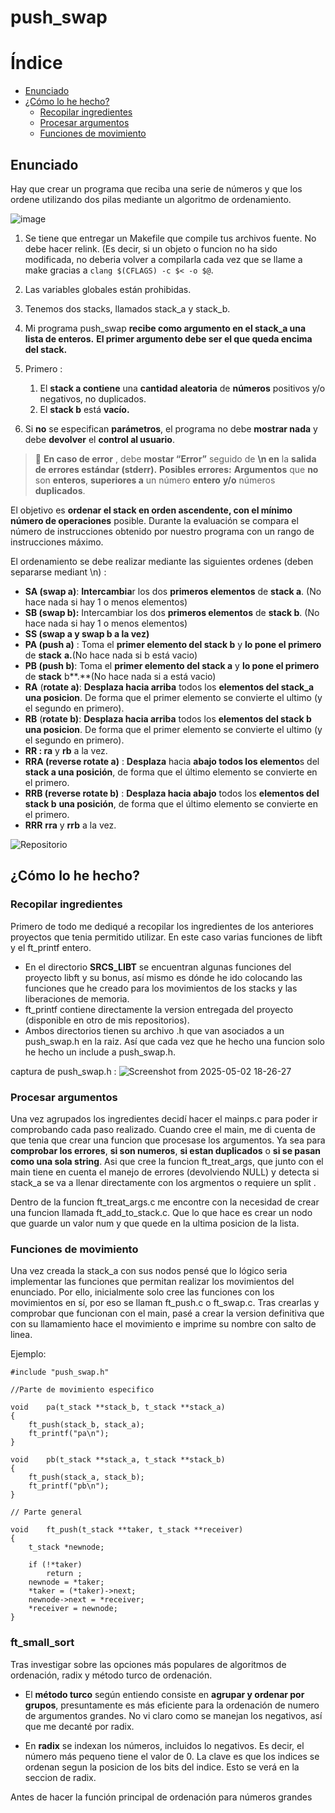 # push_swap

# Índice
- [Enunciado](#Enunciado)
- [¿Cómo lo he hecho?](#¿Cómo-lo-he-hecho?)
  - [Recopilar ingredientes](#Recopilar-ingredientes)
  - [Procesar argumentos](#Procesar-argumentos)
  - [Funciones de movimiento](#Funciones-de-movimiento)

## Enunciado

Hay que crear un programa que reciba una serie de números y que los ordene utilizando dos pilas mediante un algoritmo de ordenamiento.

![image](https://github.com/user-attachments/assets/c67b8367-03e5-427d-9d97-9772925da724)

1. Se tiene que entregar un Makefile que compile tus archivos fuente. No debe hacer relink. (Es decir, si un objeto o funcion no ha sido modificada, no deberia volver a compilarla cada vez que se llame a make  gracias a `clang $(CFLAGS) -c $< -o $@`.
2. Las variables globales están prohibidas.
3. Tenemos dos stacks, llamados stack_a y stack_b.
4. Mi programa push_swap  **recibe como argumento en el stack_a una lista de enteros.** **El primer argumento debe ser el que queda encima del stack.**
5. Primero :
    1. El **stack a contiene** una **cantidad aleatoria** de **números** positivos y/o negativos, no duplicados.
    2. El **stack b** está **vacío.**

6.  Si **no** se especifican **parámetros**, el programa no debe **mostrar nada** y debe **devolver** el **control al usuario**.
<aside>


> 🚨 **En caso de error** , debe **mostar “Error”** seguido de **\n en** la **salida de errores estándar (stderr).** **Posibles errores:** **Argumentos** que **no** son **enteros**, **superiores a** un número **entero** **y/o** números **duplicados**.

</aside>

El objetivo es **ordenar el stack en orden ascendente, con el mínimo número de operaciones** posible. Durante la evaluación se compara el número de instrucciones obtenido por nuestro programa con un rango de instrucciones máximo.

El ordenamiento se debe realizar mediante las siguientes ordenes (deben separarse mediant \n) :
- **SA (swap a)**: **Intercambia**r los dos **primeros elementos** de **stack a**. (No hace nada si hay 1 o menos elementos)
- **SB (swap b):** Intercambiar los dos **primeros elementos** de **stack b**. (No hace nada si hay 1 o menos elementos)
- **SS (swap a y swap b a la vez)**
- **PA (push a)** : Toma el **primer elemento del stack b** y **lo pone el primero** de **stack** **a.**(No hace nada si b está vacio)
- **PB (push b)**:  Toma el **primer elemento del stack a** y **lo pone el primero** de **stack** b**.**(No hace nada si a está vacio)
- **RA** (**rotate a)**: **Desplaza hacia arriba** todos los **elementos del stack_a una posicion**. De forma que el primer elemento se convierte el ultimo (y el segundo en primero).
- **RB** (**rotate b)**: **Desplaza hacia arriba** todos los **elementos del stack b** **una posicion**. De forma que el primer elemento se convierte el ultimo (y el segundo en primero).
- **RR : ra** y **rb** a la vez.
- **RRA (reverse rotate a)** : **Desplaza** hacia **abajo todos los elemento**s del **stack a una posición**, de forma que el último elemento se convierte en el primero.
- **RRB (reverse rotate b)** : **Desplaza hacia abajo** todos los **elementos del stack b** **una posición**, de forma que el último elemento se convierte en el primero.
- **RRR**  **rra** y **rrb** a la vez.

![Repositorio](https://github.com/user-attachments/assets/d31722f5-f1f7-4ac5-990d-c4a6e07b0d18)





## ¿Cómo lo he hecho?

### Recopilar ingredientes

Primero de todo me dediqué a recopilar los ingredientes de los anteriores proyectos que tenia permitido utilizar. En este caso varias funciones de libft y el ft_printf entero. 

- En el directorio **SRCS_LIBT** se encuentran algunas funciones del proyecto libft y su bonus, así mismo es dónde he ido colocando las funciones que he creado para los movimientos de los stacks y las liberaciones de memoria.
- ft_printf contiene directamente la version entregada del proyecto (disponible en otro de mis repositorios).
- Ambos directorios tienen su archivo .h que van asociados a un push_swap.h en la raiz. Así que cada vez que he hecho una funcion solo he hecho un include a push_swap.h.

captura de push_swap.h :
![Screenshot from 2025-05-02 18-26-27](https://github.com/user-attachments/assets/d27f8b31-395d-4a36-a6e4-429fd3ff357e)

### Procesar argumentos

Una vez agrupados los ingredientes decidí hacer el mainps.c para poder ir comprobando cada paso realizado. Cuando cree el main, me di cuenta de que tenia que crear una funcion que procesase los argumentos. Ya sea para **comprobar los errores**, **si son numeros**, **si estan duplicados** o **si se pasan como una sola string**. Asi que cree la funcion ft_treat_args, que junto con el main tiene en cuenta el manejo de errores (devolviendo NULL) y detecta si stack_a se va a llenar directamente con los argmentos o requiere un split .

Dentro de la funcion ft_treat_args.c me encontre con la necesidad de crear una funcion llamada ft_add_to_stack.c. Que lo que hace es crear un nodo que guarde un valor num y que quede en la ultima posicion de la lista.

### Funciones de movimiento

Una vez creada la stack_a con sus nodos pensé que lo lógico seria implementar las funciones que permitan realizar los movimientos del enunciado. Por ello, inicialmente solo cree las funciones con los movimientos en sí, por eso se llaman ft_push.c o ft_swap.c. Tras crearlas y comprobar que funcionan con el main, pasé a crear la version definitiva que con su llamamiento hace el movimiento e imprime su nombre con salto de linea.

Ejemplo:
```
#include "push_swap.h"

//Parte de movimiento especifico

void	pa(t_stack **stack_b, t_stack **stack_a)
{
	ft_push(stack_b, stack_a);
	ft_printf("pa\n");
}

void	pb(t_stack **stack_a, t_stack **stack_b)
{
	ft_push(stack_a, stack_b);
	ft_printf("pb\n");
}

// Parte general

void	ft_push(t_stack **taker, t_stack **receiver)
{
	t_stack	*newnode;

	if (!*taker)
		return ;
	newnode = *taker;
	*taker = (*taker)->next;
	newnode->next = *receiver;
	*receiver = newnode;
}
```
### ft_small_sort

Tras investigar sobre las opciones más populares de algoritmos de ordenación,
radix y método turco de ordenación.

- El **método turco** según entiendo consiste en **agrupar y ordenar por grupos**, presuntamente es más eficiente para la ordenación de numero de argumentos grandes. No vi claro como se manejan los negativos, así que me decanté por radix.

- En **radix** se indexan los números, incluidos lo negativos. Es decir, el número más pequeno tiene el valor de 0. La clave es que los indices se ordenan segun la posicion de los bits del indice. Esto se verá en la seccion de radix. 

Antes de hacer la función principal de ordenación para números grandes
